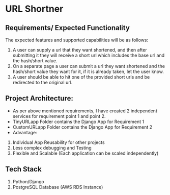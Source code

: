 # URL Shortner

## Requirements/ Expected Functionality
The expected features and supported capabilities will be as follows:
1. A user can supply a url that they want shortened, and then after submitting it they will receive a short url which includes the base url and the hash/short value.
2. On a separate page a user can submit a url they want shortened and the hash/short value they want for it, if it is already taken, let the user know.
3. A user should be able to hit one of the provided short urls and be redirected to the original url.

## Project Architecture:
- As per above mentioned requirements, I have created 2 independent services for requirement point 1 and point 2.
- TinyURLapp Folder contains the Django App for Requirement 1
- CustomURLapp Folder contains the Django App for Requirement 2
- Advantage: 
1. Individual App Reusability for other projects
2. Less complex debugging and Testing
3. Flexible and Scalable (Each application can be scaled independently)  


## Tech Stack
1. Python/Django
2. PostgreSQL Database (AWS RDS Instance)


